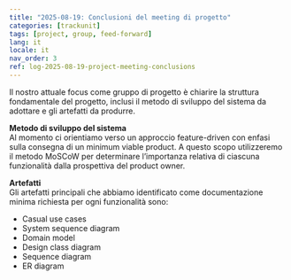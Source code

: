 ```yaml
---
title: "2025-08-19: Conclusioni del meeting di progetto"
categories: [trackunit]
tags: [project, group, feed-forward]
lang: it
locale: it
nav_order: 3
ref: log-2025-08-19-project-meeting-conclusions
---
```

Il nostro attuale focus come gruppo di progetto è chiarire la struttura fondamentale del progetto, inclusi il metodo di sviluppo del sistema da adottare e gli artefatti da produrre.

**Metodo di sviluppo del sistema**  
Al momento ci orientiamo verso un approccio feature-driven con enfasi sulla consegna di un minimum viable product. A questo scopo utilizzeremo il metodo MoSCoW per determinare l’importanza relativa di ciascuna funzionalità dalla prospettiva del product owner.  

**Artefatti**  
Gli artefatti principali che abbiamo identificato come documentazione minima richiesta per ogni funzionalità sono:  
- Casual use cases  
- System sequence diagram  
- Domain model  
- Design class diagram  
- Sequence diagram  
- ER diagram  